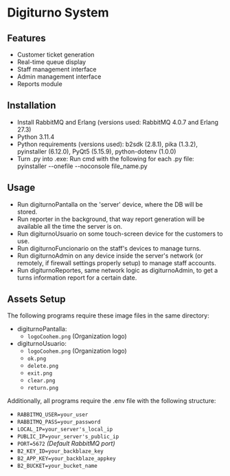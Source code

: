 # Digiturno System

## Features
- Customer ticket generation
- Real-time queue display
- Staff management interface
- Admin management interface
- Reports module

## Installation
- Install RabbitMQ and Erlang (versions used: RabbitMQ 4.0.7 and Erlang 27.3)
- Python 3.11.4
- Python requirements (versions used): b2sdk (2.8.1), pika (1.3.2), pyinstaller (6.12.0), PyQt5 (5.15.9), python-dotenv (1.0.0)
- Turn .py into .exe: Run cmd with the following for each .py file:
  pyinstaller --onefile --noconsole file_name.py

## Usage
- Run digiturnoPantalla on the 'server' device, where the DB will be stored.
- Run reporter in the background, that way report generation will be available all the time the server is on.
- Run digiturnoUsuario on some touch-screen device for the customers to use.
- Run digiturnoFuncionario on the staff's devices to manage turns.
- Run digiturnoAdmin on any device inside the server's network (or remotely, if firewall settings properly setup) to manage staff accounts.
- Run digiturnoReportes, same network logic as digiturnoAdmin, to get a turns information report for a certain date.

## Assets Setup

The following programs require these image files in the same directory:
- digiturnoPantalla:
  - `logoCoohem.png` (Organization logo)
- digiturnoUsuario:
  - `logoCoohem.png` (Organization logo)
  - `ok.png`
  - `delete.png`
  - `exit.png`
  - `clear.png`
  - `return.png`

Additionally, all programs require the .env file with the following structure:

- `RABBITMQ_USER=your_user`
- `RABBITMQ_PASS=your_password`  
- `LOCAL_IP=your_server's_local_ip`  
- `PUBLIC_IP=your_server's_public_ip`  
- `PORT=5672` *(Default RabbitMQ port)*  
- `B2_KEY_ID=your_backblaze_key`  
- `B2_APP_KEY=your_backblaze_appkey`  
- `B2_BUCKET=your_bucket_name`  